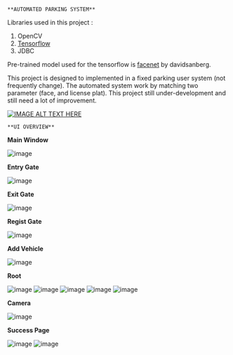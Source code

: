 `**AUTOMATED PARKING SYSTEM**`

Libraries used in this project :
1. OpenCV
2. [Tensorflow](https://www.tensorflow.org/install/lang_java_legacy)
3. JDBC

Pre-trained model used for the tensorflow is [facenet](https://github.com/davidsandberg/facenet) by davidsanberg.

This project is designed to implemented in a fixed parking user system (not frequently change). The automated system work by matching two parameter (face, and license plat). This project still under-development and still need a lot of improvement.

[![IMAGE ALT TEXT HERE](https://img.youtube.com/vi/9vsFvaTqh786TCK8/0.jpg)](https://www.youtube.com/watch?v=9vsFvaTqh786TCK8)

`**UI OVERVIEW**`

**Main Window**

![image](https://github.com/user-attachments/assets/2ab7fbd8-3e54-4a16-a7d1-ac77c60efda8)



**Entry Gate**

![image](https://github.com/user-attachments/assets/99fafd22-531e-47b1-aa08-4cf00d2e5591)



**Exit Gate**

![image](https://github.com/user-attachments/assets/82f88c5c-72e7-4799-a34e-bae6a05f02b7)




**Regist Gate**

![image](https://github.com/user-attachments/assets/56f6a810-3666-4c63-8a80-cd71b94c7d61)



**Add Vehicle**

![image](https://github.com/user-attachments/assets/da0319f8-8c37-4b74-9b1f-e539a8037c75)



**Root**

![image](https://github.com/user-attachments/assets/b045f60f-7407-41a8-8a5a-8fa7890ddbcd)
![image](https://github.com/user-attachments/assets/472d3f82-d67c-4609-8225-4757f27d4a76)
![image](https://github.com/user-attachments/assets/1a622ca6-fe12-45fb-b8ca-b25d380f431c)
![image](https://github.com/user-attachments/assets/35b97c12-86c3-416b-8cd9-48d65e92d3dd)
![image](https://github.com/user-attachments/assets/2483ee31-7d97-42fd-ab34-ec522cc6366f)






**Camera**

![image](https://github.com/user-attachments/assets/7d8daa78-858e-44c2-8ce2-793b36310a6f)





**Success Page**

![image](https://github.com/user-attachments/assets/bb7da2f4-4c54-49e0-abae-deb260bbb356)
![image](https://github.com/user-attachments/assets/5075df0c-887a-4081-afff-a8be35e88ccd)
